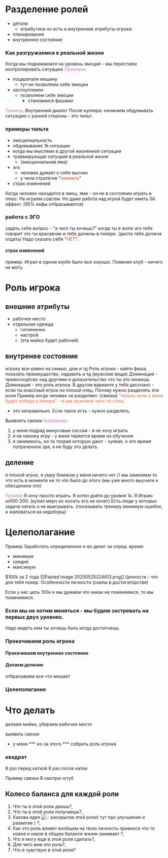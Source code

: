 # Разделение ролей
- детали
	- атрибутика
но есть и внутренние атрибуты игрока:
- планирование
- внутреннее состояние

### Как разгружаемся в реальной жизни

Когда мы поднимаемся на уровень эмоций - мы перестаем контролировать ситуацию
<span style="color:rgb(218, 112, 214)">Примеры</span>:
- поцарапали машину
	- тут не позволяем себе эмоции
- заслоуплеили
	- позволяем себе эмоции
		- становимся фишами

<span style="color:rgb(218, 112, 214)">Пример</span>. Внутренний диалог
После куллера: начинаем обдумывать ситуацию с разной стороны - это тильт.

### примеры тильта
- эмоциональность
- обдумывание 1й ситуации
- когда мы мыслями в другой жизненной ситуации
- травмирующая ситуцаия в реальной жизни
	- (эмоциональная яма)
- эго
	- человек думает о себе высоко
	- у чела стратегия "<span style="color:rgb(255, 69, 0)">поиметь</span>"
- страх изменений

Когда человек находится в эмоц. яме - он не в состоянии играть в плюс.
Не играем совсем. 
Но даже работа над игрой будет иметь 0й эффект. (95% инфы отбрасывается)

### работа с ЭГО
задать себе вопрос - "а чего ты хочешь?"
когда ты в жопе эго тебе говорит что ты красавчик и тебе должны в покере. (диспа тебе должна отдать)
Надо сказать себе "<span style="color:rgb(255, 69, 0)">НЕТ</span>".
#### страх изменений
пример. Играл в одном клубе было все хорошо. Поменял клуб - ничего не могу.

# Роль игрока
## внешние атрибуты
- рабочее место
- отдельная одежда
	- гигиенично
	- настрой
	- (эта майка будет рабочей)
## внутренее состояние
игроку все-равно на семью, дом и тд
Роль игрока - найти фиша, показать преимущество, надавить и тд (мужские вещи)
Доминация - превосходтсво над другими и доказательство что ты это можешь
Доминация - это роль игрока.
В другом варианте у тебя дисонанс - если ты классный игрок но плохой отец.
Потому нужно разделять эти роли
Пример когда человек не разделяет: (связки)
<span style="color:rgb(255, 99, 71)">"только если у меня будет победа в покере" - я как мужчина чего-то стою</span>.
- это неправильно. Если такое есть - нужно разделять.

Выявлять связки
<span style="color:rgb(218, 112, 214)">Например</span>: 
1. у меня подряд минусовые сессии - я не хочу играть
2. я не нахожу игру - у меня теряется время на обучение
3. я занимаюсь, но та теория которую дают - хуевая, и это время потраченное зря, я не буду это делать.
## деление
я плохой игрок,  я умру бомжом
у меня ничего нет 
// мы заменяем то что есть в моменте на то что было до этого (мы уже много выучили и обесценили это)

<span style="color:rgb(218, 112, 214)">Пример</span>
Я хочу просто играть. Я хотел дойти до уровня 1к. Я Играю нл100-200.
(купил мерч но носить его не хочет)
Есть люди у которых задача катать а не выигрывать.
(показывать тренеру минимум ошибок, и жаловаться на недоборы)

# Целеполагание
Пример
Заработать определенное к-во денег за опред. время:
- минимум
- средне
- максимум

$100k за 2 года
![[Pasted image 20250525224813.png]]
Ценности - что для тебя покер.
Особенности личности (скилы в достигаторстве)

Если у нас цель 100к и мы думаем что никак не поменяемся, то мы поменяемся. 

### Если мы не хотим меняться - мы будем застревать на первых двух уровнях.

Надо видеть кем ты хочешь быть когда достигнешь.

### Прокачиваем роль игрока
#### Прокачиваем внутреннее состояние
#### Делаем деление
отбрасываем все что мешает
### Целеполагание


# Что делать
делаем майки, убираем рабочее место

выявить связки
- у меня *** из-за этого ***
собрать роль игрока

### квадрат
8 раз перед каткой
8 раз после катки

Пример связки
Я смотрю ютуб 


## Колесо баланса для каждой роли

1. Что ты в этой роли даешь?,
2. Что ты в этой роли получаешь?,
3. Какова идея ![💡](https://discord.com/assets/2aa9dc22c1984b01.svg) раскрытия этой роли( тут про улучшение и развитие ) ?,
4. Как это роль влияет вообщем на твою личность привнося что то новое и какое в общем балансе жизни занимает ?,
5. Что я могу еще в этой роли сделать?,
6. Для чего мне это роль?,
7. Что я чувствую в этой роли?

